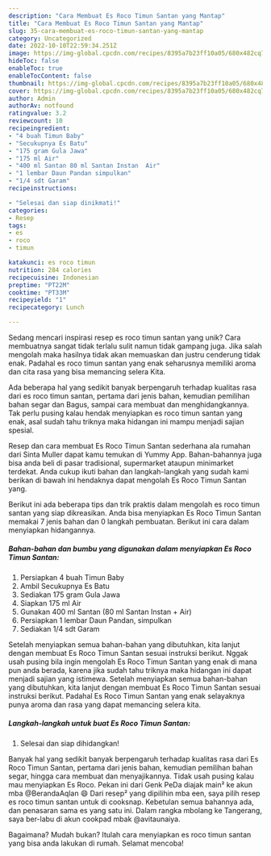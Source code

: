 ```yaml
---
description: "Cara Membuat Es Roco Timun Santan yang Mantap"
title: "Cara Membuat Es Roco Timun Santan yang Mantap"
slug: 35-cara-membuat-es-roco-timun-santan-yang-mantap
category: Uncategorized
date: 2022-10-10T22:59:34.251Z
image: https://img-global.cpcdn.com/recipes/8395a7b23ff10a05/680x482cq70/es-roco-timun-santan-foto-resep-utama.jpg
hideToc: false
enableToc: true
enableTocContent: false
thumbnail: https://img-global.cpcdn.com/recipes/8395a7b23ff10a05/680x482cq70/es-roco-timun-santan-foto-resep-utama.jpg
cover: https://img-global.cpcdn.com/recipes/8395a7b23ff10a05/680x482cq70/es-roco-timun-santan-foto-resep-utama.jpg
author: Admin
authorAv: notfound
ratingvalue: 3.2
reviewcount: 10
recipeingredient:
- "4 buah Timun Baby"
- "Secukupnya Es Batu"
- "175 gram Gula Jawa"
- "175 ml Air"
- "400 ml Santan 80 ml Santan Instan  Air"
- "1 lembar Daun Pandan simpulkan"
- "1/4 sdt Garam"
recipeinstructions:

- "Selesai dan siap dinikmati!"
categories:
- Resep
tags:
- es
- roco
- timun

katakunci: es roco timun 
nutrition: 284 calories
recipecuisine: Indonesian
preptime: "PT22M"
cooktime: "PT33M"
recipeyield: "1"
recipecategory: Lunch

---
```





Sedang mencari inspirasi resep es roco timun santan yang unik? Cara membuatnya sangat tidak terlalu sulit namun tidak gampang juga. Jika salah mengolah maka hasilnya tidak akan memuaskan dan justru cenderung tidak enak. Padahal es roco timun santan yang enak seharusnya memiliki aroma dan cita rasa yang bisa memancing selera Kita.





Ada beberapa hal yang sedikit banyak berpengaruh terhadap kualitas rasa dari es roco timun santan, pertama dari jenis bahan, kemudian pemilihan bahan segar dan Bagus, sampai cara membuat dan menghidangkannya. Tak perlu pusing kalau hendak menyiapkan es roco timun santan yang enak,      asal sudah tahu triknya maka hidangan ini mampu menjadi sajian spesial.














Resep dan cara membuat Es Roco Timun Santan sederhana ala rumahan dari Sinta Muller dapat kamu temukan di Yummy App. Bahan-bahannya juga bisa anda beli di pasar tradisional, supermarket ataupun minimarket terdekat. Anda cukup ikuti bahan dan langkah-langkah yang sudah kami berikan di bawah ini hendaknya dapat mengolah Es Roco Timun Santan yang.






Berikut ini ada beberapa tips dan trik praktis dalam mengolah es roco timun santan yang siap dikreasikan. Anda bisa menyiapkan Es Roco Timun Santan memakai 7 jenis bahan dan 0 langkah pembuatan. Berikut ini cara dalam menyiapkan hidangannya.

<!--inarticleads1-->

##### Bahan-bahan dan bumbu yang digunakan dalam menyiapkan Es Roco Timun Santan:

1. Persiapkan 4 buah Timun Baby
1. Ambil Secukupnya Es Batu
1. Sediakan 175 gram Gula Jawa
1. Siapkan 175 ml Air
1. Gunakan 400 ml Santan (80 ml Santan Instan + Air)
1. Persiapkan 1 lembar Daun Pandan, simpulkan
1. Sediakan 1/4 sdt Garam


Setelah menyiapkan semua bahan-bahan yang dibutuhkan, kita lanjut dengan membuat Es Roco Timun Santan sesuai instruksi berikut. Nggak usah pusing bila ingin mengolah Es Roco Timun Santan yang enak di mana pun anda berada, karena jika sudah tahu triknya maka hidangan ini dapat menjadi sajian yang istimewa. Setelah menyiapkan semua bahan-bahan yang dibutuhkan, kita lanjut dengan membuat Es Roco Timun Santan sesuai instruksi berikut. Padahal Es Roco Timun Santan yang enak selayaknya punya aroma dan rasa yang dapat memancing selera kita. 

<!--inarticleads2-->

##### Langkah-langkah untuk buat Es Roco Timun Santan:


1. Selesai dan siap dihidangkan!

Banyak hal yang sedikit banyak berpengaruh terhadap kualitas rasa dari Es Roco Timun Santan, pertama dari jenis bahan, kemudian pemilihan bahan segar, hingga cara membuat dan menyajikannya. Tidak usah pusing kalau mau menyiapkan Es Roco. Pekan ini dari Genk PeDa diajak main² ke akun mba @BerandaAqlan 😄 Dari resep² yang dipilihin mba een, saya pilih resep es roco timun santan untuk di cooksnap. Kebetulan semua bahannya ada, dan penasaran sama es yang satu ini. Dalam rangka mbolang ke Tangerang, saya ber-labu di akun cookpad mbak @avitaunaiya. 

Bagaimana? Mudah bukan? Itulah cara menyiapkan es roco timun santan yang bisa anda lakukan di rumah. Selamat mencoba!
